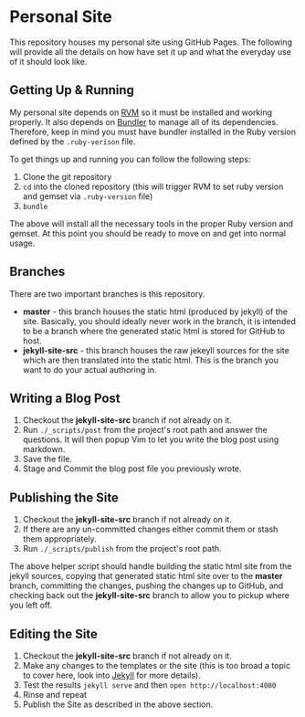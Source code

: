 # Personal Site

This repository houses my personal site using GitHub Pages. The following will
provide all the details on how have set it up and what the everyday use of it
should look like.

## Getting Up & Running

My personal site depends on [RVM](http://rvm.io) so it must be installed and working properly.
It also depends on [Bundler](http://bundler.io) to manage all of its
dependencies. Therefore, keep in mind you must have bundler installed in the
Ruby version defined by the `.ruby-verison` file.

To get things up and running you can follow the following steps:

1. Clone the git repository
2. `cd` into the cloned repository (this will trigger RVM to set ruby version
   and gemset via `.ruby-version` file)
3. `bundle`

The above will install all the necessary tools in the proper Ruby version and
gemset. At this point you should be ready to move on and get into normal
usage.

## Branches

There are two important branches is this repository.

* **master** - this branch houses the static html (produced by jekyll) of the
  site. Basically, you should ideally never work in the branch, it is intended
  to be a branch where the generated static html is stored for GitHub to
  host.
* **jekyll-site-src** - this branch houses the raw jekeyll sources for the site
  which are then translated into the static html. This is the branch you want
  to do your actual authoring in.

## Writing a Blog Post

1. Checkout the **jekyll-site-src** branch if not already on it.
2. Run `./_scripts/post` from the project's root path and answer the
   questions. It will then popup Vim to let you write the blog post using
   markdown.
3. Save the file.
4. Stage and Commit the blog post file you previously wrote.

## Publishing the Site

1. Checkout the **jekyll-site-src** branch if not already on it.
2. If there are any un-committed changes either commit them or stash them
   appropriately.
3. Run `./_scripts/publish` from the project's root path.

The above helper script should handle building the static html site from the
jekyll sources, copying that generated static html site over to the **master**
branch, committing the changes, pushing the changes up to GitHub, and
checking back out the **jekyll-site-src** branch to allow you to pickup where
you left off.

## Editing the Site

1. Checkout the **jekyll-site-src** branch if not already on it.
2. Make any changes to the templates or the site (this is too broad a topic to
   cover here, look into [Jekyll](http://jekyllrb.com) for more details).
3. Test the results `jekyll serve` and then `open http://localhost:4000`
4. Rinse and repeat
5. Publish the Site as described in the above section.

